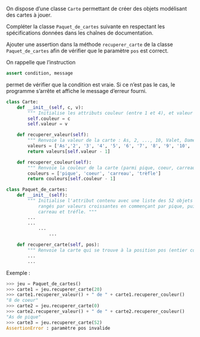 On dispose d’une classe `Carte` permettant de créer des objets modélisant des cartes à
jouer.

Compléter la classe `Paquet_de_cartes` suivante en respectant les spécifications
données dans les chaînes de documentation.

Ajouter une assertion dans la méthode `recuperer_carte` de la classe `Paquet_de_cartes` afin de vérifier que le paramètre `pos` est correct.

On rappelle que l’instruction

```python
assert condition, message
```

permet de vérifier que la condition est vraie. Si ce n’est pas le cas, le programme s’arrête et
affiche le message d’erreur fourni.



```python linenums='1'
class Carte:
    def __init__(self, c, v):
        """ Initialise les attributs couleur (entre 1 et 4), et valeur (entre 1 et 13). """
        self.couleur = c
        self.valeur = v

    def recuperer_valeur(self):
        """ Renvoie la valeur de la carte : As, 2, ..., 10, Valet, Dame, Roi """
        valeurs = ['As','2', '3', '4', '5', '6', '7', '8', '9', '10', 'Valet', 'Dame', 'Roi']
        return valeurs[self.valeur - 1]

    def recuperer_couleur(self):
        """ Renvoie la couleur de la carte (parmi pique, coeur, carreau, trèfle). """
        couleurs = ['pique', 'coeur', 'carreau', 'trèfle']
        return couleurs[self.couleur - 1]

class Paquet_de_cartes:
    def __init__(self):
        """ Initialise l'attribut contenu avec une liste des 52 objets Carte possibles
            rangés par valeurs croissantes en commençant par pique, puis coeur,
            carreau et tréfle. """
        ...
        ...
            ...
                ...

    def recuperer_carte(self, pos):
        """ Renvoie la carte qui se trouve à la position pos (entier compris entre 0 et 51). """
        ...
        ...

```


Exemple :

```python
>>> jeu = Paquet_de_cartes()
>>> carte1 = jeu.recuperer_carte(20)
>>> carte1.recuperer_valeur() + " de " + carte1.recuperer_couleur()
"8 de coeur"
>>> carte2 = jeu.recuperer_carte(0)
>>> carte2.recuperer_valeur() + " de " + carte2.recuperer_couleur()
"As de pique"
>>> carte3 = jeu.recuperer_carte(52)
AssertionError : paramètre pos invalide
```
